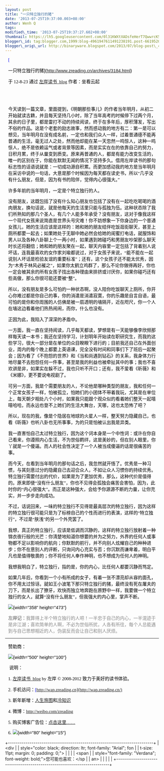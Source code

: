 ```yaml
--- 
layout: post 
title: "一只特立独行的猪" 
date: '2013-07-25T19:37:00.003+08:00' 
author: Wenh Q
tags:
modified\_time: '2013-07-25T19:37:27.602+08:00' 
thumbnail: https://lh5.googleusercontent.com/0l31KWXtXADsfeHerT7QwwrcK5Ybk1aZppLNBYjPxYht9vL-KE7I8wqYOKRIcqXHFUNKBU05viVv0HDxNi903Cl9unAbXCc9khwhoSOzAGWNCNxBFZ0=s72-c
blogger\_id: tag:blogger.com,1999:blog-4961947611491238191.post-6619520332340669358
blogger\_orig\_url: http://binaryware.blogspot.com/2013/07/blog-post\_4301.html
---
```

<div
style="color: black; direction: ltr; font-family: &quot;Arial&quot;; font-size: 11pt; margin-bottom: 0; margin-left: 7.5pt; margin-right: 7.5pt; margin-top: 0; padding: 0;">

<span
style="color: #0000ee; font-family: &quot;Verdana&quot;; text-decoration: underline;">[

一只特立独行的猪](http://www.zreading.cn/archives/3184.html)</span>

</div>

<div
style="color: black; direction: ltr; font-family: &quot;Arial&quot;; font-size: 11pt; margin-bottom: 0; margin-left: 7.5pt; margin-right: 7.5pt; margin-top: 0; padding-bottom: 8pt; padding-left: 0; padding-right: 0; padding-top: 0;">

<span style="font-family: &quot;Verdana&quot;;">于 12-8-23 通过
</span><span
style="color: #0000ee; font-family: &quot;Verdana&quot;; text-decoration: underline;">[左岸读书\_blog](http://www.zreading.cn/)</span><span
style="font-family: &quot;Verdana&quot;;"> 作者：坐看云起</span>

</div>

<div
style="color: black; direction: ltr; font-family: &quot;Arial&quot;; font-size: 11pt; height: 11pt; margin-bottom: 0; margin-left: 7.5pt; margin-right: 7.5pt; margin-top: 0; padding: 0;">

<span style="font-family: &quot;Verdana&quot;;"></span>

</div>

<div
style="color: black; direction: ltr; font-family: &quot;Arial&quot;; font-size: 11pt; margin-bottom: 0; margin-left: 7.5pt; margin-right: 7.5pt; margin-top: 0; padding: 0;">

<span
style="font-family: &quot;Verdana&quot;;">今天读到一篇文章，里面提到，《明朝那些事儿》的作者当年明月，从初二开始就读古籍，并且每天坚持几小时，除了当年高考的时候停下过两个月，其余的日子里，都是雷打不动的持续阅读，终于在多年后，厚积薄发，写出不俗的作品。这是个老套的励志故事，然而感动我的地方有二：第一是可以想见，当年明月在没有成名前，一定也和我们众人一样，过着普通德不能再普通的生活，毫无过人之处，然而他却能在某一天忽然一鸣惊人，这种一鸣惊人，绝不是依赖运气或者背景等因素，而是实实在在的依靠自己的努力，日积月累，终于从量变到质变。原来再普通的人，都是有能力改变生活的，唯一的区别在于，你能在默默无闻的情况下坚持多久。借用左岸读书的那句标志性的话语说就是：一切成功源自积累。而更加感动我的地方是当年明月在采访中说的一句话，大意是那个时候因为每天都在读史书，所以“几乎没有什么朋友，但是，因为有书的陪伴，觉得内心很强大。”</span>

</div>

<div
style="color: black; direction: ltr; font-family: &quot;Arial&quot;; font-size: 11pt; margin-bottom: 0; margin-left: 7.5pt; margin-right: 7.5pt; margin-top: 0; padding: 0;">

<span
style="font-family: &quot;Verdana&quot;;">许多年前的当年明月，一定是个特立独行的人。</span>

</div>

<div
style="color: black; direction: ltr; font-family: &quot;Arial&quot;; font-size: 11pt; margin-bottom: 0; margin-left: 7.5pt; margin-right: 7.5pt; margin-top: 0; padding: 0;">

<span
style="font-family: &quot;Verdana&quot;;">没有朋友，这既包括了没有什么知心朋友也包括了没有在一起吃吃喝喝的酒肉朋友，换句话说，就是他每天的生活里只能与孤独为伍。这种状态除了我们所熟知的那几个圣人，有几个人能多年承受？没有朋友，这对于像我这样一个现代女孩来说简直是世界头号灾难！你不妨想象一下你身边的一个普通女孩儿，她的生活应该是这样的：她和她的朋友结伴吃饭逛街聊天，甚至上厕所都要一起去；如果她处于无聊中她必然会给她的闺蜜打电话，就服饰和男人以及各种八卦聊上个一两小时，如果遇到她碰巧和男朋友吵架那么聊天时长还将翻倍；她和她的朋友聚在一起，聊天内容里一定包括了背着别人说坏话，连我最喜欢的女作家刘瑜都说过，对于女孩子来说，“能不能在一起说别人坏话是检验友谊的重要标准”；还有，这个女孩子还不能太优秀，因为“木秀于林风必摧之”，如果你太鹤立鸡群了，那么不论你做得再好，你也一定会被其余的所有女孩子找出各种理由来排挤或讨厌你，如果你碰巧还有些高傲，那么你很可能还要被“整”。</span>

</div>

<div
style="color: black; direction: ltr; font-family: &quot;Arial&quot;; font-size: 11pt; margin-bottom: 0; margin-left: 7.5pt; margin-right: 7.5pt; margin-top: 0; padding: 0;">

<span
style="font-family: &quot;Verdana&quot;;">所以，没有朋友是多么可怕的一种状态啊，没人陪你吃饭聊天上厕所，你开心你难过都是你自己的事，你的消遣是消遣寂寞，你的乐趣是自言自语，最可怕的是你和你周围的人仿佛是被一扇透明的墙隔开，近在咫尺，你一个人在墙这边看着他们热热闹闹，而你，什么也没有。</span>

</div>

<div
style="color: black; direction: ltr; font-family: &quot;Arial&quot;; font-size: 11pt; margin-bottom: 0; margin-left: 7.5pt; margin-right: 7.5pt; margin-top: 0; padding: 0;">

<span
style="font-family: &quot;Verdana&quot;;">正因为此，我陷入了深深的矛盾中。</span>

</div>

<div
style="color: black; direction: ltr; font-family: &quot;Arial&quot;; font-size: 11pt; margin-bottom: 0; margin-left: 7.5pt; margin-right: 7.5pt; margin-top: 0; padding: 0;">

<span
style="font-family: &quot;Verdana&quot;;">一方面，我一直在坚持阅读，几乎每天都读，梦想是有一天能够像李欣频那样每天读一本书；我还在坚持学习，计划明年开始读在职研究生，而我的这些学习，很大一部分是在单位的众目睽睽下进行的；目前我还自己在外面创业，周内的每个晚上都要上英语课，完全没有时间和同事们下了班后一起聚会；因为看了《不抱怨的世界》和《当和尚遇到钻石》的关系，我身体力行地尽量不去抱怨任何一件事，甚至是我的利益也被牵扯其中的事；我也不喜欢讲是非，如果实在躲不过，我也只听不开口；还有，我不爱看《昕薇》和《米娜》，更不要说电视剧了。</span>

</div>

<div
style="color: black; direction: ltr; font-family: &quot;Arial&quot;; font-size: 11pt; margin-bottom: 0; margin-left: 7.5pt; margin-right: 7.5pt; margin-top: 0; padding: 0;">

<span
style="font-family: &quot;Verdana&quot;;">可另一方面，我是个需要朋友的人，不论他是哪种类型的朋友，我和任何一个正常女孩子一样，怕被孤立，怕她们的小团体不带着我玩，尤其是在单位上，每天朝夕相处八个小时，如果我只能跟个观众似的看着她们整天一起嘻嘻哈哈，而永远也登不上她们的生活大舞台，天哪，这也太恐怖了吧？</span>

</div>

<div
style="color: black; direction: ltr; font-family: &quot;Arial&quot;; font-size: 11pt; margin-bottom: 0; margin-left: 7.5pt; margin-right: 7.5pt; margin-top: 0; padding: 0;">

<span
style="font-family: &quot;Verdana&quot;;">所以，现在的我，像是个隐居在地球的火星人一样，整天努力隐藏自己，也看《昕薇》也听八卦也无所事事，为的只是怕被认出我是异类。</span>

</div>

<div
style="color: black; direction: ltr; font-family: &quot;Arial&quot;; font-size: 11pt; margin-bottom: 0; margin-left: 7.5pt; margin-right: 7.5pt; margin-top: 0; padding: 0;">

<span
style="font-family: &quot;Verdana&quot;;">我一直害怕自己太过特立独行，因为这个词本身是一个中性词：或许在你自己看来，你遵照内心生活，不为世俗羁绊，这是美妙的，但在别人眼里，你丫就是一个傻逼。而人的社会性决定了一个人被当成傻逼的话是很痛苦的事。</span>

</div>

<div
style="color: black; direction: ltr; font-family: &quot;Arial&quot;; font-size: 11pt; margin-bottom: 0; margin-left: 7.5pt; margin-right: 7.5pt; margin-top: 0; padding: 0;">

<span
style="font-family: &quot;Verdana&quot;;">而今天，在看到当年明月的那句话之后，我忽然就开悟了。优秀是一种习惯，与其刻意过分的隐藏自己去迎合众人，不如让众人习惯你的持续优秀。特立独行需要付出的代价，如果是为了更加优秀，那么，这种代价是值得的。原来即使“没有什么朋友”，你也不见得会孤独会痛苦会害怕，因为，此时你的“内心很强大”。而正是这种强大，会给予你源源不断的力量，让你充实，并一步步走向成功。</span>

</div>

<div
style="color: black; direction: ltr; font-family: &quot;Arial&quot;; font-size: 11pt; margin-bottom: 0; margin-left: 7.5pt; margin-right: 7.5pt; margin-top: 0; padding: 0;">

<span
style="font-family: &quot;Verdana&quot;;">不过，话说回来，一味的特立独行不见得是最高层次的特立独行，因为这样的特立独行很可能只是为了标榜自己的个性而进行的表演，这样的“特立独行”，不过是“肤浅”的另一个外壳罢了。</span>

</div>

<div
style="color: black; direction: ltr; font-family: &quot;Arial&quot;; font-size: 11pt; margin-bottom: 0; margin-left: 7.5pt; margin-right: 7.5pt; margin-top: 0; padding: 0;">

<span
style="font-family: &quot;Verdana&quot;;">我想，真正的特立独行，应该是低调而沉静的，这样的特立独行放射着一种锦衣夜行般的光芒：你清楚地知道你想要的并为之努力，外界的任何人或事物都不足以影响你的航向；你默默的前行，并不向别人炫耀自己的种种进步；你不在意别人的评断，只询问内心充实与否；你沉默而谦卑着，明白平凡也是值得敬畏的；你不将任何人奉作神明，也不想成为任何人的神明。</span>

</div>

<div
style="color: black; direction: ltr; font-family: &quot;Arial&quot;; font-size: 11pt; margin-bottom: 0; margin-left: 7.5pt; margin-right: 7.5pt; margin-top: 0; padding: 0;">

<span
style="font-family: &quot;Verdana&quot;;">我想我明白了，特立独行，指的是，你的内心，比任何人都要沉静而笃定。</span>

</div>

<div
style="color: black; direction: ltr; font-family: &quot;Arial&quot;; font-size: 11pt; margin-bottom: 0; margin-left: 7.5pt; margin-right: 7.5pt; margin-top: 0; padding: 0;">

<span
style="font-family: &quot;Verdana&quot;;">如果几年后，你看到一个小有所成的女子，有着一张不漂亮却从容的面孔，你不用太过惊讶。就如王小波笔下那只特立独行的猪，最终没有死在屠夫的刀下，而是长出了獠牙，欢快而独立地奔跑在原野中一样，我要做一个特立独行的女人，就算“没有什么朋友”，但我强大的内心里，掌声不断。</span>

</div>

<div
style="color: black; direction: ltr; font-family: &quot;Arial&quot;; font-size: 11pt; margin-bottom: 0; margin-left: 7.5pt; margin-right: 7.5pt; margin-top: 0; padding: 0;">

![](https://lh5.googleusercontent.com/0l31KWXtXADsfeHerT7QwwrcK5Ybk1aZppLNBYjPxYht9vL-KE7I8wqYOKRIcqXHFUNKBU05viVv0HDxNi903Cl9unAbXCc9khwhoSOzAGWNCNxBFZ0){width="358"
height="473"}

</div>

<div
style="color: black; direction: ltr; font-family: &quot;Arial&quot;; font-size: 11pt; margin-bottom: 0; margin-left: 7.5pt; margin-right: 7.5pt; margin-top: 0; padding: 0;">

<span
style="color: #888888; font-family: &quot;Verdana&quot;; font-weight: bold;">左岸记：</span><span
style="color: #888888; font-family: &quot;Verdana&quot;;">我算得上半个特立独行的人吧！一半忠于自己的内心，一半混迹于是非江湖；喜欢简单的人啊，不必为世俗所扰，人各有所往，每个人总能遇到与自己思想相近的人，伪装反而会让自己和别人厌烦。</span>

</div>

------------------------------------------------------------------------

<div
style="color: black; direction: ltr; font-family: &quot;Arial&quot;; font-size: 11pt; margin-bottom: 0; margin-left: 7.5pt; margin-right: 7.5pt; margin-top: 0; padding: 0;">

<span style="font-family: &quot;Verdana&quot;;">赞助商：</span>

</div>

<div
style="color: black; direction: ltr; font-family: &quot;Arial&quot;; font-size: 11pt; margin-bottom: 0; margin-left: 7.5pt; margin-right: 7.5pt; margin-top: 0; padding: 0;">

![](https://lh4.googleusercontent.com/CaDS0SbiiEEpBpFpSnPLI7yhutLuQDp7_NCz39366Rry7PC9GMYsrCbariSJjqdWaQmMIUQxbxH81g2EN_46NjMYifyLWECup2mZyVEiF2VYgNVWSNA){width="500"
height="100"}

</div>

<div
style="color: black; direction: ltr; font-family: &quot;Arial&quot;; font-size: 11pt; margin-bottom: 0; margin-left: 7.5pt; margin-right: 7.5pt; margin-top: 0; padding: 0;">

<span style="font-family: &quot;Verdana&quot;;"> 说明：</span>

</div>

<div
style="color: black; direction: ltr; font-family: &quot;Arial&quot;; font-size: 11pt; margin-bottom: 0; margin-left: 7.5pt; margin-right: 7.5pt; margin-top: 0; padding: 0;">

<span style="font-family: &quot;Verdana&quot;;">1. </span><span
style="color: blue; font-family: &quot;Verdana&quot;; text-decoration: underline;">[左岸读书\_blog](http://zreading.cn/)</span><span
style="font-family: &quot;Verdana&quot;;"> by 左岸 © 2008-2012
致力于美好的读书体验。</span>

</div>

<div
style="color: black; direction: ltr; font-family: &quot;Arial&quot;; font-size: 11pt; margin-bottom: 0; margin-left: 7.5pt; margin-right: 7.5pt; margin-top: 0; padding: 0;">

<span style="font-family: &quot;Verdana&quot;;">2.
手机访问：</span><span
style="color: #0000ee; font-family: &quot;Verdana&quot;; text-decoration: underline;">[http://wap.zreading.cn](http://wap.zreading.cn/)</span>

</div>

<div
style="color: black; direction: ltr; font-family: &quot;Arial&quot;; font-size: 11pt; margin-bottom: 0; margin-left: 7.5pt; margin-right: 7.5pt; margin-top: 0; padding: 0;">

<span style="font-family: &quot;Verdana&quot;;">3.
新年新增：</span><span
style="color: #0000ee; font-family: &quot;Verdana&quot;; text-decoration: underline;">[人生旅图](http://www.zreading.net/)</span><span
style="font-family: &quot;Verdana&quot;;">和</span><span
style="color: #0000ee; font-family: &quot;Verdana&quot;; text-decoration: underline;">[冷知识](http://www.zreading.net/lenzhishi)</span>

</div>

<div
style="color: black; direction: ltr; font-family: &quot;Arial&quot;; font-size: 11pt; margin-bottom: 0; margin-left: 7.5pt; margin-right: 7.5pt; margin-top: 0; padding: 0;">

<span style="font-family: &quot;Verdana&quot;;">4. 微博：</span><span
style="color: #0000ee; font-family: &quot;Verdana&quot;; text-decoration: underline;"><http://weibo.com/zreading></span>

</div>

<div
style="color: black; direction: ltr; font-family: &quot;Arial&quot;; font-size: 11pt; margin-bottom: 0; margin-left: 7.5pt; margin-right: 7.5pt; margin-top: 0; padding: 0;">

<span style="font-family: &quot;Verdana&quot;;">5.
购买博客广告位：</span><span
style="color: #0000ee; font-family: &quot;Verdana&quot;; text-decoration: underline;">[点击这里……](http://www.zreading.cn/about#ad)</span>

</div>

<div
style="color: black; direction: ltr; font-family: &quot;Arial&quot;; font-size: 11pt; margin-bottom: 0; margin-left: 7.5pt; margin-right: 7.5pt; margin-top: 0; padding: 0;">

<span style="font-family: &quot;Verdana&quot;;">6.
</span>![](https://lh4.googleusercontent.com/A42_FogQ0iuw6ykXjls5v641C2PjxiINNAcdxyDHFVbU1nv8ygx8DRhNxQGQ6CG8p6AgsVtUcy727UAxhbuy8tTdKvphkZB64jjBbBKVcambH_DpcO0){width="80"
height="15"}

</div>

[](https://www.blogger.com/blogger.g?blogID=4961947611491238191#)[](https://www.blogger.com/blogger.g?blogID=4961947611491238191#)

+--------------------------------------------------------------------------+
| <div                                                                     |
| style="color: black; direction: ltr; font-family: &quot;Arial&quot;; fon |
| t-size: 11pt; margin: 0; padding: 0;">                                   |
|                                                                          |
| <span                                                                    |
| style="font-family: &quot;Verdana&quot;; font-weight: bold;">您可能也喜欢：</sp |
| an>                                                                      |
|                                                                          |
| </div>                                                                   |
+--------------------------------------------------------------------------+


